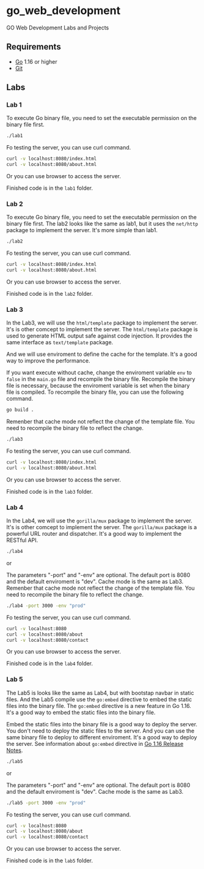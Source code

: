 # go_web_development

GO Web Development Labs and Projects

## Requirements

- [Go](https://golang.org/dl/) 1.16 or higher
- [Git](https://git-scm.com/downloads)

## Labs

### Lab 1

To execute Go binary file, you need to set the executable permission on the binary file first.

```bash
./lab1
```

Fo testing the server, you can use curl command.

```bash
curl -v localhost:8080/index.html
curl -v localhost:8080/about.html
```

Or you can use browser to access the server.

Finished code is in the `lab1` folder.

### Lab 2

To execute Go binary file, you need to set the executable permission on the binary file first.
The lab2 looks like the same as lab1, but it uses the `net/http` package to implement the server.
It's more simple than lab1.

```bash
./lab2
```

Fo testing the server, you can use curl command.

```bash
curl -v localhost:8080/index.html
curl -v localhost:8080/about.html
```

Or you can use browser to access the server.

Finished code is in the `lab2` folder.

### Lab 3

In the Lab3, we will use the `html/template` package to implement the server. It's is other comcept to implement the server.
The `html/template` package is used to generate HTML output safe against code injection. It provides the same interface as `text/template` package.

And we will use enviroment to define the cache for the template. It's a good way to improve the performance.

If you want execute without cache, change the enviroment variable `env` to `false` in the `main.go` file and recompile the binary file.
Recompile the binary file is necessary, because the enviroment variable is set when the binary file is compiled.
To recompile the binary file, you can use the following command.

```bash
go build .
```

Remenber that cache mode not reflect the change of the template file. You need to recompile the binary file to reflect the change.

```bash
./lab3
```

Fo testing the server, you can use curl command.

```bash
curl -v localhost:8080/index.html
curl -v localhost:8080/about.html
```

Or you can use browser to access the server.

Finished code is in the `lab3` folder.

### Lab 4

In the Lab4, we will use the `gorilla/mux` package to implement the server. It's is other comcept to implement the server.
The `gorilla/mux` package is a powerful URL router and dispatcher. It's a good way to implement the RESTful API.

```bash
./lab4
```

or

The parameters "-port" and "-env" are optional. The default port is 8080 and the default enviroment is "dev".
Cache mode is the same as Lab3.
Remenber that cache mode not reflect the change of the template file. You need to recompile the binary file to reflect the change.

```bash
./lab4 -port 3000 -env "prod"
```

Fo testing the server, you can use curl command.

```bash
curl -v localhost:8080
curl -v localhost:8080/about
curl -v localhost:8080/contact
```

Or you can use browser to access the server.

Finished code is in the `lab4` folder.

### Lab 5

The Lab5 is looks like the same as Lab4, but with bootstap navbar in static files.
And the Lab5 compile use the `go:embed` directive to embed the static files into the binary file.
The `go:embed` directive is a new feature in Go 1.16. It's a good way to embed the static files into the binary file.

Embed the static files into the binary file is a good way to deploy the server. You don't need to deploy the static files to the server.
And you can use the same binary file to deploy to different enviroment. It's a good way to deploy the server.
See information about `go:embed` directive in [Go 1.16 Release Notes](https://golang.org/doc/go1.16#library-embed).

```bash
./lab5
```

or

The parameters "-port" and "-env" are optional. The default port is 8080 and the default enviroment is "dev".
Cache mode is the same as Lab3.

```bash
./lab5 -port 3000 -env "prod"
```

Fo testing the server, you can use curl command.

```bash
curl -v localhost:8080
curl -v localhost:8080/about
curl -v localhost:8080/contact
```

Or you can use browser to access the server.

Finished code is in the `lab5` folder.
